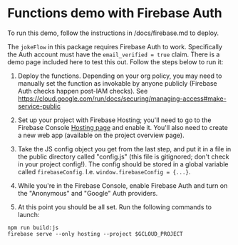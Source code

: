 # Functions demo with Firebase Auth

To run this demo, follow the instructions in /docs/firebase.md to deploy.

The `jokeFlow` in this package requires Firebase Auth to work. Specifically
the Auth account must have the `email_verified = true` claim. There is a demo
page included here to test this out. Follow the steps below to run it:

1. Deploy the functions. Depending on your org policy, you may need to manually
   set the function as invokable by anyone publicly (Firebase Auth checks happen
   post-IAM checks). See
   https://cloud.google.com/run/docs/securing/managing-access#make-service-public

1. Set up your project with Firebase Hosting; you'll need to go to the Firebase
   Console [Hosting page](https://console.firebase.google.com/project/_/hosting/)
   and enable it. You'll also need to create a new web app (available on the project
   overview page).

1. Take the JS config object you get from the last step, and put it in a file in the
   public directory called "config.js" (this file is gitignored; don't check in
   your project config!). The config should be stored in a global variable called
   `firebaseConfig`. I.e. `window.firebaseConfig = {...}`.

1. While you're in the Firebase Console, enable Firebase Auth and turn on the
   "Anonymous" and "Google" Auth providers.

1. At this point you should be all set. Run the following commands to launch:

```
npm run build:js
firebase serve --only hosting --project $GCLOUD_PROJECT
```
